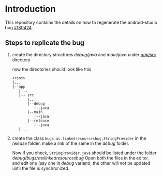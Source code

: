 Introduction
===

This repository contains the details on how to regenerate the android-studio bug [#180424](http://b.android.com/180424).

Steps to replicate the bug
---
1. create the directory structures *debug/java* and *main/java* under *[app/src](https://github.com/Avinash-Bhat/as-bug-180424/tree/master/app/src)* directory

   now the directories should look like this

   ```
   <root>
   |...
   |--app
      |...
      |-- src
          |...
          |--debug
             |--java
          |--main
             |--java
          |--release
             |--java
      |...

   ```
2. create the class `bugs.as.linkedresourcesbug.StringProvider` in the *release* folder. make a link of the same in the *debug* folder.

   Now if you check, `StringProvider.java` should be listed under the folder *debug/bugs/as/linkedresourcesbug*
   Open both the files in the editor, and edit one (say one in *debug* variant), the other will not be updated until the file is synchronized.